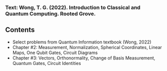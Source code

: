 ### Text: Wong, T. G. (2022). Introduction to Classical and Quantum Computing. Rooted Grove.

## Contents
* Select problems from Quantum Information textbook (Wong, 2022)
* Chapter #2: Measurement, Normalization, Spherical Coordinates, Linear Maps, One Qubit Gates, Circuit Diagrams
* Chapter #3: Vectors, Orthonormality, Change of Basis Measurement, Quantum Gates, Circuit Identities
